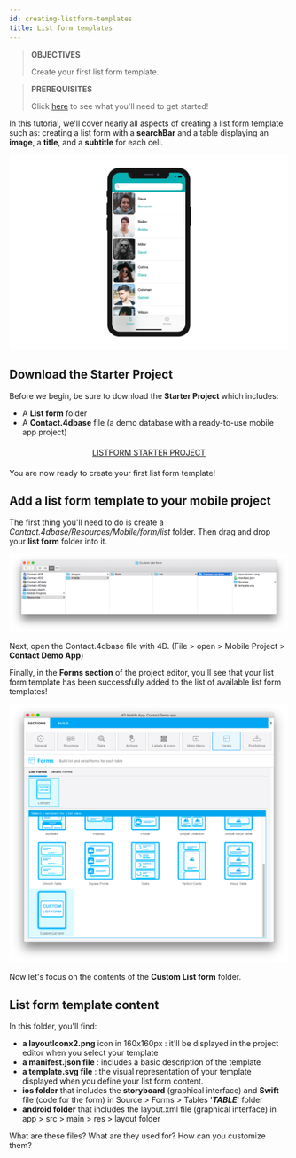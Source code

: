 ```yaml
---
id: creating-listform-templates
title: List form templates
---
```


> **OBJECTIVES**
>
> Create your first list form template.

> **PREREQUISITES**
>
> Click [here](prerequisites.html) to see what you'll need to get started!

In this tutorial, we'll cover nearly all aspects of creating a list form template such as: creating a list form with a **searchBar** and a table displaying an **image**, a **title**, and a **subtitle** for each cell.

![List form template final result](assets/en/custom-listform/custom-template-final-result.png)

## Download the Starter Project

Before we begin, be sure to download the **Starter Project** which includes:

* A **List form** folder 
* A **Contact.4dbase** file (a demo database with a ready-to-use mobile app project)

<div markdown="1" style="text-align: center; margin-top: 20px; margin-bottom: 20px">
<a class="button"
href="https://github.com/4d-for-ios/tutorial-CustomListFormStarter/archive/4702619ed628a98f7cba5aacc08b6302d4bb8f86.zip">LISTFORM STARTER PROJECT</a>
</div>

You are now ready to create your first list form template!

## Add a list form template to your mobile project

The first thing you'll need to do is create a *Contact.4dbase/Resources/Mobile/form/list* folder. Then drag and drop your **list form** folder into it.

![Mobile folder list form template](assets/en/custom-listform/mobile-folder-custom-template.png)

Next, open the Contact.4dbase file with 4D. (File > open > Mobile Project > **Contact Demo App**) 

Finally, in the **Forms section** of the project editor, you'll see that your list form template has been successfully added to the list of available list form templates!

![Forms section](assets/en/custom-listform/custom-listform-template.png)

Now let's focus on the contents of the **Custom List form** folder.

## List form template content

In this folder, you'll find:

* **a layoutIconx2.png** icon in 160x160px : it'll be displayed in the project editor when you select your template
* **a manifest.json file** : includes a basic description of the template
* **a template.svg file** : the visual representation of your template displayed when you define your list form content.
* **ios folder** that includes the **storyboard** (graphical interface) and **Swift** file (code for the form) in Source > Forms > Tables '___TABLE___' folder
* **android folder** that includes the layout.xml file (graphical interface) in app > src > main > res > layout folder


What are these files? What are they used for? How can you customize them?
